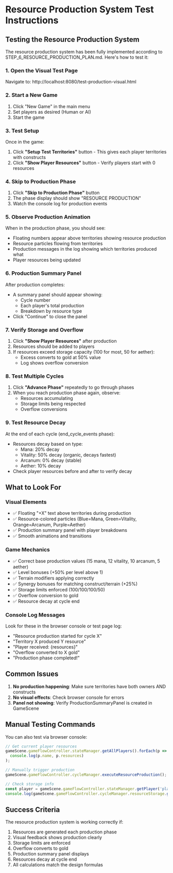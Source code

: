 # Resource Production System Test Instructions

## Testing the Resource Production System

The resource production system has been fully implemented according to STEP_6_RESOURCE_PRODUCTION_PLAN.md. Here's how to test it:

### 1. Open the Visual Test Page
Navigate to: http://localhost:8080/test-production-visual.html

### 2. Start a New Game
1. Click "New Game" in the main menu
2. Set players as desired (Human or AI)
3. Start the game

### 3. Test Setup
Once in the game:
1. Click **"Setup Test Territories"** button - This gives each player territories with constructs
2. Click **"Show Player Resources"** button - Verify players start with 0 resources

### 4. Skip to Production Phase
1. Click **"Skip to Production Phase"** button
2. The phase display should show "RESOURCE PRODUCTION"
3. Watch the console log for production events

### 5. Observe Production Animation
When in the production phase, you should see:
- Floating numbers appear above territories showing resource production
- Resource particles flowing from territories 
- Production messages in the log showing which territories produced what
- Player resources being updated

### 6. Production Summary Panel
After production completes:
- A summary panel should appear showing:
  - Cycle number
  - Each player's total production
  - Breakdown by resource type
- Click "Continue" to close the panel

### 7. Verify Storage and Overflow
1. Click **"Show Player Resources"** after production
2. Resources should be added to players
3. If resources exceed storage capacity (100 for most, 50 for aether):
   - Excess converts to gold at 50% value
   - Log shows overflow conversion

### 8. Test Multiple Cycles
1. Click **"Advance Phase"** repeatedly to go through phases
2. When you reach production phase again, observe:
   - Resources accumulating
   - Storage limits being respected
   - Overflow conversions

### 9. Test Resource Decay
At the end of each cycle (end_cycle_events phase):
- Resources decay based on type:
  - Mana: 20% decay
  - Vitality: 50% decay (organic, decays fastest)
  - Arcanum: 0% decay (stable)
  - Aether: 10% decay
- Check player resources before and after to verify decay

## What to Look For

### Visual Elements
- ✅ Floating "+X" text above territories during production
- ✅ Resource-colored particles (Blue=Mana, Green=Vitality, Orange=Arcanum, Purple=Aether)
- ✅ Production summary panel with player breakdowns
- ✅ Smooth animations and transitions

### Game Mechanics
- ✅ Correct base production values (15 mana, 12 vitality, 10 arcanum, 5 aether)
- ✅ Level bonuses (+50% per level above 1)
- ✅ Terrain modifiers applying correctly
- ✅ Synergy bonuses for matching construct/terrain (+25%)
- ✅ Storage limits enforced (100/100/100/50)
- ✅ Overflow conversion to gold
- ✅ Resource decay at cycle end

### Console Log Messages
Look for these in the browser console or test page log:
- "Resource production started for cycle X"
- "Territory X produced Y resource"
- "Player received: {resources}"
- "Overflow converted to X gold"
- "Production phase completed!"

## Common Issues

1. **No production happening**: Make sure territories have both owners AND constructs
2. **No visual effects**: Check browser console for errors
3. **Panel not showing**: Verify ProductionSummaryPanel is created in GameScene

## Manual Testing Commands

You can also test via browser console:
```javascript
// Get current player resources
gameScene.gameFlowController.stateManager.getAllPlayers().forEach(p => 
  console.log(p.name, p.resources)
);

// Manually trigger production
gameScene.gameFlowController.cycleManager.executeResourceProduction();

// Check storage info
const player = gameScene.gameFlowController.stateManager.getPlayer('player1');
console.log(gameScene.gameFlowController.cycleManager.resourceStorage.getStorageInfo(player));
```

## Success Criteria

The resource production system is working correctly if:
1. Resources are generated each production phase
2. Visual feedback shows production clearly
3. Storage limits are enforced
4. Overflow converts to gold
5. Production summary panel displays
6. Resources decay at cycle end
7. All calculations match the design formulas
